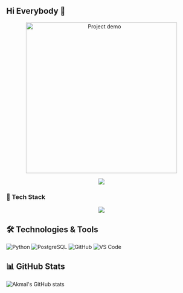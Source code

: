 ## Hi Everybody 👋
<p align="center">
  <img src="https://media.giphy.com/media/v1.Y2lkPTc5MGI3NjExZGZ0YW51c3ViNmx4Z3VkbWNtdjZzZXliOHRyeHk2a3RneTNidmdsbSZlcD12MV9naWZzX3NlYXJjaCZjdD1n/efH7XxDUwCuIRcaLyD/giphy.gif" alt="Project demo" width="400"/>
</p>

<p align="center">
  <img src="https://capsule-render.vercel.app/api?type=waving&color=0:FF0000,100:00C9FF&height=120&section=header&text=Hi,+I'm+Akmal!&fontSize=45&fontColor=FFD700&fontAlignY=35&font=Lobster" />
</p>




### 🧰 Tech Stack
<p align="center">
  <img src="https://skillicons.dev/icons?i=python,django,postgresql,git,github,linux,vscode&theme=dark" />
</p>







## 🛠️ Technologies & Tools
![Python](https://img.shields.io/badge/Python-3776AB?logo=python&logoColor=white)
![PostgreSQL](https://img.shields.io/badge/PostgreSQL-316192?logo=postgresql&logoColor=white)
![GitHub](https://img.shields.io/badge/GitHub-181717?logo=github&logoColor=white)
![VS Code](https://img.shields.io/badge/VSCode-007ACC?logo=visual-studio-code&logoColor=white)



## 📊 GitHub Stats
![Akmal's GitHub stats](https://github-readme-stats.vercel.app/api?username=akmalgafurov&show_icons=true&theme=tokyonight)


<!--
**AkmalGafurov/AkmalGafurov** is a ✨ _special_ ✨ repository because its `README.md` (this file) appears on your GitHub profile.

Here are some ideas to get you started:

- 🔭 I’m currently working on ...
- 🌱 I’m currently learning ...
- 👯 I’m looking to collaborate on ...
- 🤔 I’m looking for help with ...
- 💬 Ask me about ...
- 📫 How to reach me: ...
- 😄 Pronouns: ...
- ⚡ Fun fact: ...
-->

